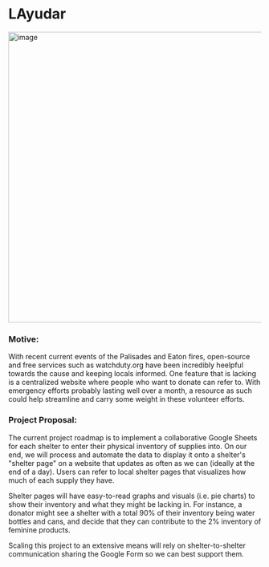 # LAyudar

<img width="580" alt="image" src="https://github.com/user-attachments/assets/fbd9b0b7-12d2-4e89-977a-e39c723c7d61" />

### Motive:

With recent current events of the Palisades and Eaton fires, open-source and free services such as watchduty.org  have been incredibly heelpful towards the cause and keeping locals informed. One feature that is lacking is a centralized website where people who want to donate can refer to. With emergency efforts probably lasting well over a month, a resource as such could help streamline and carry some weight in these volunteer efforts. 


### Project Proposal:

The current project roadmap is to implement a collaborative Google Sheets for each shelter to enter their physical inventory of supplies  into. On our end, we will process and automate the data to display it onto a shelter's "shelter page" on a website that updates as often as we can (ideally at the end of a day). Users can refer to local shelter pages that visualizes how much of each supply they have. 

Shelter pages will have easy-to-read graphs and visuals (i.e. pie charts) to show their inventory and what they might be lacking in. For instance, a donator might see a shelter with a total 90% of their inventory being water bottles and cans, and decide that they can contribute to the 2% inventory of feminine products.

Scaling this project to an extensive means will rely on shelter-to-shelter communication sharing the Google Form so we can best support them.
